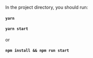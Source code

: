 In the project directory, you should run:

#### `yarn`
#### `yarn start`

or 
#### `npm install && npm run start`
